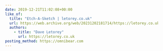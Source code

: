 ```yaml
---
date: 2019-12-21T11:02:08+00:00
like_of:
  title: "Etch-A-Sketch | letorey.co.uk"
  url: https://web.archive.org/web/20231202181714/https://letorey.co.uk/blog/etch-a-sketch
  authors:
    - title: "Dave Letorey"
      url: https://letorey.co.uk
posting_method: https://omnibear.com
---
```

